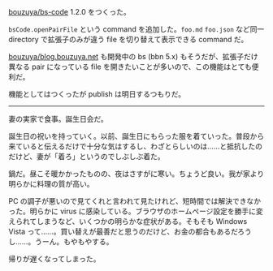 [bouzuya/bs-code][] 1.2.0 をつくった。

`bsCode.openPairFile` という command を追加した。`foo.md` `foo.json` など同一 directory で拡張子のみが違う file を切り替えて表示できる command だ。

[bouzuya/blog.bouzuya.net][] も開発中の bs (bbn 5.x) もそうだが、拡張子だけ異なる pair になっている file を開きたいことが多いので、この機能はとても便利だ。

機能としてはつくったが publish は明日するつもりだ。

-----

妻の実家で食事。誕生日会だ。

誕生日の祝いを持っていく。以前、誕生日にもらった服を着ていった。普段から来ていると伝えるだけで十分な気はするし、わざとらしいのは……と抵抗したのだけど、妻が「着ろ」というのでしぶしぶ着た。

鍋だ。昼こそ暖かかったものの、夜はさすがに寒い。ちょうど良い。我が家より明らかに料理の質が高い。

PC の調子が悪いので見てくれと言われて見たけれど、短時間では解決できなかった。明らかに virus に感染している。ブラウザのホームページ設定を勝手に変えられてしまうなど、いくつかの明らかな症状がある。そもそも Windows Vista って……。買い替えが最善だと思うのだけど、お金の都合もあるだろうし……。うーん。もやもやする。

帰りが遅くなってしまった。

[bouzuya/bs-code]: https://github.com/bouzuya/bs-code
[bouzuya/blog.bouzuya.net]: https://github.com/bouzuya/blog.bouzuya.net
